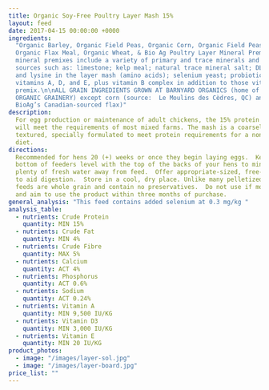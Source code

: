 ```yaml
---
title: Organic Soy-Free Poultry Layer Mash 15%
layout: feed
date: 2017-04-15 00:00:00 +0000
ingredients:
  "Organic Barley, Organic Field Peas, Organic Corn, Organic Field Peas,
  Organic Flax Meal, Organic Wheat, & Bio Ag Poultry Layer Mineral Premix*.  \n\n*BioAg
  mineral premixes include a variety of primary and trace minerals and vitamins, from
  sources such as: limestone; kelp meal; natural trace mineral salt; DL methionine
  and lysine in the layer mash (amino acids); selenium yeast; probiotics; enzymes;
  vitamins A, D, and E, plus vitamin B complex in addition to those vitamins in the
  premix.\n\nALL GRAIN INGREDIENTS GROWN AT BARNYARD ORGANICS (home of EAST COAST
  ORGANIC GRAINERY) except corn (source:  Le Moulins des Cèdres, QC) and flax (source:
  BioAg’s Canadian-sourced flax)"
description:
  For egg production or maintenance of adult chickens, the 15% protein
  will meet the requirements of most mixed farms. The mash is a coarsely hammered
  textured, specially formulated to meet protein requirements for a non-soy-based
  diet.
directions:
  Recommended for hens 20 (+) weeks or once they begin laying eggs.  Keep
  bottom of feeders level with the top of the backs of your hens to minimize wastage.  Offer
  plenty of fresh water away from feed.  Offer appropriate-sized, free-choice grit
  to aid digestion.  Store in a cool, dry place. Unlike many pelletized feeds, our
  feeds are whole grain and contain no preservatives.  Do not use if mouldy or wet
  and aim to use the product within three months of purchase.
general_analysis: "This feed contains added selenium at 0.3 mg/kg "
analysis_table:
  - nutrients: Crude Protein
    quantity: MIN 15%
  - nutrients: Crude Fat
    quantity: MIN 4%
  - nutrients: Crude Fibre
    quantity: MAX 5%
  - nutrients: Calcium
    quantity: ACT 4%
  - nutrients: Phosphorus
    quantity: ACT 0.6%
  - nutrients: Sodium
    quantity: ACT 0.24%
  - nutrients: Vitamin A
    quantity: MIN 9,500 IU/KG
  - nutrients: Vitamin D3
    quantity: MIN 3,000 IU/KG
  - nutrients: Vitamin E
    quantity: MIN 20 IU/KG
product_photos:
  - image: "/images/layer-sol.jpg"
  - image: "/images/layer-board.jpg"
price_list: ""
---
```

